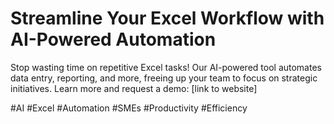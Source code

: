 # Streamline Your Excel Workflow with AI-Powered Automation

Stop wasting time on repetitive Excel tasks! Our AI-powered tool automates data entry, reporting, and more, freeing up your team to focus on strategic initiatives.  Learn more and request a demo: [link to website]

#AI #Excel #Automation #SMEs #Productivity #Efficiency